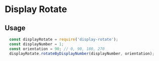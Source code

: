 # Display Rotate

## Usage

```javascript
  const displayRotate = require('display-rotate');
  const displayNumber = 1;
  const orientation = 90; // 0, 90, 180, 270
  displayRotate.rotateByDisplayNumber(displayNumber, orientation);
```
